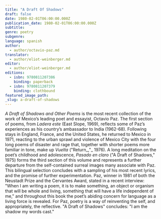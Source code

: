 ```yaml
---
title: "A Draft Of Shadows"
draft: false
date: 1980-02-01T06:00:00.000Z
publication_date: 1980-02-01T06:00:00.000Z
subtitle:
genre: poetry
subgenre:
language: spanish
author:
  - author/octavio-paz.md
translator:
  - author/eliot-weinberger.md
editor:
  - author/eliot-weinberger.md
editions:
  - isbn: 9780811207386
    binding: paperback
  - isbn: 9780811207379
    binding: clothbound
featured_image_path:
_slug: a-draft-of-shadows
---
```


_A Draft of Shadows and Other Poems_ is the most recent collection of the work of Mexico’s leading poet and essayist, Octavio Paz. The first section of poems, from _Ladera este_ (East Slope, 1969), reflects some of Paz’s experiences as his country’s ambassador to India (1962-68). Following stays in England, France, and the United States, he returned to Mexico in 1971, reacting to the urban sprawl and violence of Mexico City with the four long poems of disaster and rage that, together with shorter poems more familiar in tone, make up _Vuelta_ ("Return_,"_ 1976). A long meditation on the poet’s childhood and adolescence, _Pasado en claro_ ("A Draft of Shadows," 1975) forms the third section of this volume and represents a further departure from the self-contained surreal images many associate with Paz. This bilingual selection concludes with a sampling of his most recent lyrics, and the promise of further experimentation. Paz, winner in 1981 of both the Neustadt Prize and the Cervantes Award, stated in a recent interview: "When I am writing a poem, it is to make something, an object or organism that will be whole and living, something that will have a life independent of me," and throughout this book the poet’s abiding concern for language as a living force is revealed. For Paz, poetry is a way of reinventing the self, and appropriately, the reflective. "A Draft of Shadows" concludes: "I am the shadow my words cast."

